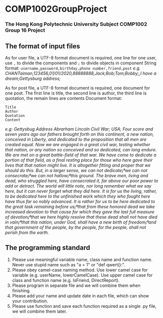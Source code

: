 # **COMP1002GroupProject**
### The Hong Kong Polytechnic University Subject COMP1002 Group 16 Project

## The format of input files
As for user file, a UTF-8 format document is required, one line for one user, use `,` to divide the components and `;` to divide objects in component
String format:
`username,password,birthday,phone number,friend,post` 
*e.g. CHANTaiman,123456,01/01/2020,88888888,Jack;Bob;Tom;Bobby;,I have a dream;Gettysburg address;*

As for post file, a UTF-8 format document is required, one document for one post. The first line is title, the second line is author, the third line is quotation, the remain lines are contents
Document format:
```
Title
Author
Quotation
Content
```
*e.g:*
*Gettysbug Address*
*Abrarham Lincoln*
*Civil War; USA;*
*Four score and seven years ago our fathers brought forth on this continent, a new nation, conceived in Liberty, and dedicated to the proposition that all men are created equal.*
*Now we are engaged in a great civil war, testing whether that nation, or any nation so conceived and so dedicated, can long endure. We are met on a great battle-field of that war. We have come to dedicate a portion of that field, as a final resting place for those who here gave their lives that that nation might live. It is altogether fitting and proper that we should do this.*
*But, in a larger sense, we can not dedicate¡ªwe can not consecrate¡ªwe can not hallow¡ªthis ground. The brave men, living and dead, who struggled here, have consecrated it, far above our poor power to add or detract. The world will little note, nor long remember what we say here, but it can never forget what they did here. It is for us the living, rather, to be dedicated here to the unfinished work which they who fought here have thus far so nobly advanced. It is rather for us to be here dedicated to the great task remaining before us¡ªthat from these honored dead we take increased devotion to that cause for which they gave the last full measure of devotion¡ªthat we here highly resolve that these dead shall not have died in vain¡ªthat this nation, under God, shall have a new birth of freedom¡ªand that government of the people, by the people, for the people, shall not perish from the earth.*

## The programming standard
1. Please use meaningful variable name, class name and function name. Never use stupid name such as "a = 1" or "def qwert():".
2. Please obey camel-case naming method. Use lower camel case for variable (e.g. userName, lowerCamelCase). Use upper camel case for class and function name (e.g. IsFriend, DirectReport).
3. Please program in separate file and we will combine them when finishing.
4. Please add your name and update date in each file, which can show your contribution.
5. Please use function and save each function required as a single .py file, we will combine them later.
